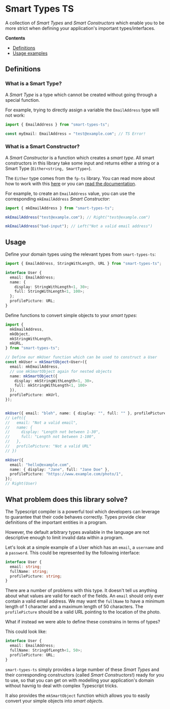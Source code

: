# Smart Types TS

A collection of _Smart Types_ and _Smart Constructors_ which enable you to be more strict when defining
your application's important types/interfaces.

**Contents**

- [Definitions](#definitions)
- [Usage examples](#usage)

## Definitions

### What is a Smart Type?

A _Smart Type_ is a type which cannot be created without going through a special function.

For example, trying to directly assign a variable the `EmailAddress` type will not work:

```ts
import { EmailAddress } from "smart-types-ts";

const myEmail: EmailAddress = "test@example.com"; // TS Error!
```

### What is a Smart Constructor?

A _Smart Constructor_ is a function which creates a _smart type_. All smart constructors in this
library take some input and returns either a string or a Smart Type (`Either<string, SmartType>`).

The `Either` type comes from the `fp-ts` library. You can read more about how to work with this
[here](https://rlee.dev/writing/practical-guide-to-fp-ts-part-3#why-use-eithers) or you can
[read the documentation](https://gcanti.github.io/fp-ts/modules/Either.ts.html).

For example, to create an `EmailAddress` value, you can use the corresponding `mkEmailAddress`
_Smart Constructor_:

```ts
import { mkEmailAddress } from "smart-types-ts";

mkEmailAddress("test@example.com"); // Right("test@example.com")

mkEmailAddress("bad-input"); // Left("Not a valid email address")
```

## Usage

Define your domain types using the relevant types from `smart-types-ts`:

```ts
import { EmailAddress, StringWithLength, URL } from "smart-types-ts";

interface User {
  email: EmailAddress;
  name: {
    display: StringWithLength<1, 30>;
    full: StringWithLength<1, 100>;
  };
  profilePicture: URL;
}
```

Define functions to convert simple objects to your _smart types_:

```ts
import {
  mkEmailAddress,
  mkObject,
  mkStringWithLength,
  mkURL,
} from "smart-types-ts";

// Define our mkUser function which can be used to construct a User
const mkUser = mkSmartObject<User>({
  email: mkEmailAddress,
  // use mkSmartObject again for nested objects
  name: mkSmartObject({
    display: mkStringWithLength<1, 30>,
    full: mkStringWithLength<1, 100>
  }),
  profilePicture: mkUrl,
});


mkUser({ email: "bleh", name: { display: "", full: "" }, profilePicture: "bad-url" });
// Left({
//   email: "Not a valid email",
//   name: {
//     display: "Length not between 1-30",
//     full: "Length not between 1-100",
//   },
//   profilePicture: "Not a valid URL"
// })

mkUser({
  email: "hello@example.com",
  name: { display: "Jane", full: "Jane Doe" },
  profilePicture: "https://www.example.com/photo/1",
});
// Right(User)
```

## What problem does this library solve?

The Typescript compiler is a powerful tool which developers can leverage to guarantee
that their code behaves correctly. Types provide clear definitions of the important entities
in a program.

However, the default arbitrary types available in the language are not descriptive enough to
limit invalid data within a program.

Let's look at a simple example of a User which has an `email`, a `username` and a `password`.
This could be represented by the following interface:

```ts
interface User {
  email: string;
  fullName: string;
  profilePicture: string;
}
```

There are a number of problems with this type. It doesn't tell us anything about what values
are valid for each of the fields. An `email` should only ever contain a valid email address.
We may want the `fullName` to have a minimum length of 1 character and a maximum length of 50
characters. The `profilePicture` should be a valid URL pointing to the location of the photo.

What if instead we were able to define these constrains in terms of types?

This could look like:

```ts
interface User {
  email: EmailAddress;
  fullName: StringOfLength<1, 50>;
  profilePicture: URL;
}
```

`smart-types-ts` simply provides a large number of these _Smart Types_ and their corresponding
constructors (called _Smart Constructors_!) ready for you to use, so that you can get on with
modelling your application's domain without havnig to deal with complex Typescript tricks.

It also provides the `mkSmartObject` function which allows you to easily convert your simple
objects into _smart objects_.
